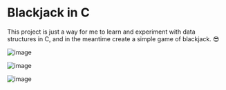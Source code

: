 # Blackjack in C

This project is just a way for me to learn and experiment with data structures in C, and in the meantime create a simple game of blackjack. 😎

![image](https://github.com/user-attachments/assets/3682a3ed-aba2-4346-b630-750b8067ad5a)

![image](https://github.com/user-attachments/assets/e2fe315f-ad5f-4b84-983b-d0b6c794255d)

![image](https://github.com/user-attachments/assets/8813ca29-1556-45eb-9fb8-ab98a4814609)
